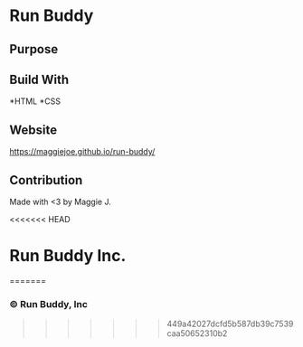 # Run Buddy

## Purpose

## Build With
*HTML
*CSS

## Website
https://maggiejoe.github.io/run-buddy/

## Contribution
Made with <3 by Maggie J.

<<<<<<< HEAD
# Run Buddy Inc.
=======
### &copy; Run Buddy, Inc
>>>>>>> 449a42027dcfd5b587db39c7539caa50652310b2
